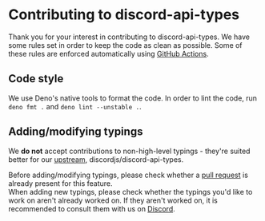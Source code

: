 # Contributing to discord-api-types
Thank you for your interest in contributing to discord-api-types. We have some rules set in order to keep the code as clean as possible. Some of these rules are enforced automatically using [GitHub Actions](https://github.com/features/actions). 

## Code style
We use Deno's native tools to format the code. In order to lint the code, run `deno fmt .` and `deno lint --unstable .`.

## Adding/modifying typings
We **do not** accept contributions to non-high-level typings - they're suited better for our [upstream], discordjs/discord-api-types.

Before adding/modifying typings, please check whether a [pull request](https://github.com/Denocord/discord-api-types/pulls) is already present for this feature.  
When adding new typings, please check whether the typings you'd like to work on aren't already worked on. If they aren't worked on, it is recommended to consult them with us on [Discord](https://discord.gg/gS757SV).


[upstream]: https://github.com/discordjs/discord-api-types
